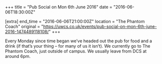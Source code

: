 +++
title = "Pub Social on Mon 6th June 2016"
date = "2016-06-06T18:30:00Z"

[extra]
end_time = "2016-06-06T21:00:00Z"
location = "The Phantom Coach"
original = "https://uwcs.co.uk/events/pub-social-on-mon-6th-june-2016-1474489118108/"
+++

Every Monday since time began we’ve headed out the pub for food and a drink (if that’s your thing – for many of us it isn’t). We currently go to The Phantom Coach, just outside of campus. We usually leave from DCS at around 6pm.


